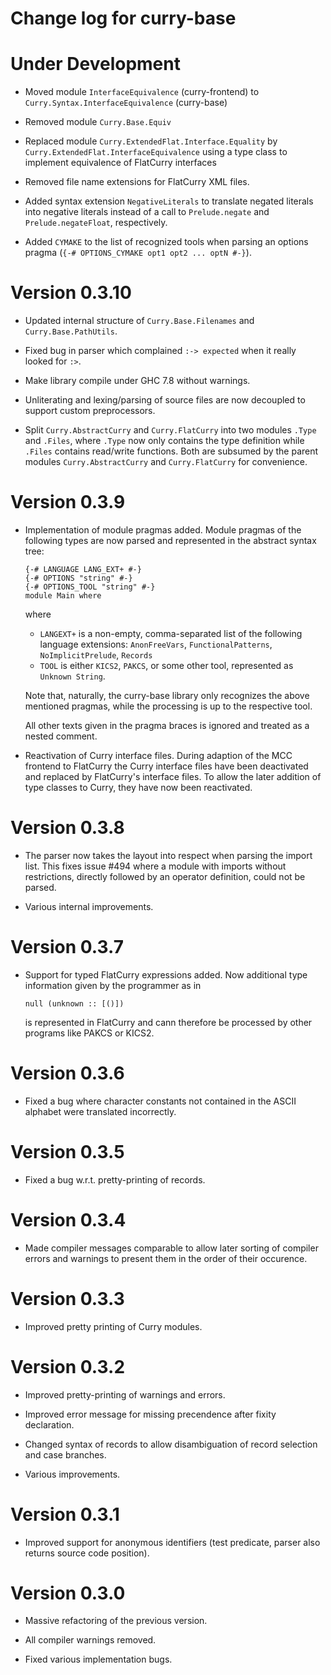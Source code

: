 Change log for curry-base
=========================

Under Development
=================

  * Moved module `InterfaceEquivalence` (curry-frontend) to
    `Curry.Syntax.InterfaceEquivalence` (curry-base)

  * Removed module `Curry.Base.Equiv`

  * Replaced module `Curry.ExtendedFlat.Interface.Equality` by
    `Curry.ExtendedFlat.InterfaceEquivalence` using a type class to
    implement equivalence of FlatCurry interfaces

  * Removed file name extensions for FlatCurry XML files.

  * Added syntax extension `NegativeLiterals` to translate negated literals
    into negative literals instead of a call to `Prelude.negate` and
    `Prelude.negateFloat`, respectively.

  * Added `CYMAKE` to the list of recognized tools when parsing an options
    pragma (`{-# OPTIONS_CYMAKE opt1 opt2 ... optN #-}`).

Version 0.3.10
==============

  * Updated internal structure of `Curry.Base.Filenames` and
    `Curry.Base.PathUtils`.

  * Fixed bug in parser which complained `:-> expected` when it really
    looked for `:>`.

  * Make library compile under GHC 7.8 without warnings.

  * Unliterating and lexing/parsing of source files are now decoupled
    to support custom preprocessors.

  * Split `Curry.AbstractCurry` and `Curry.FlatCurry` into two modules
    `.Type` and `.Files`, where `.Type` now only contains the type definition
    while `.Files` contains read/write functions.
    Both are subsumed by the parent modules `Curry.AbstractCurry`
    and `Curry.FlatCurry` for convenience.

Version 0.3.9
=============

  * Implementation of module pragmas added. Module pragmas of the following
    types are now parsed and represented in the abstract syntax tree:

    ~~~ {.curry}
    {-# LANGUAGE LANG_EXT+ #-}
    {-# OPTIONS "string" #-}
    {-# OPTIONS_TOOL "string" #-}
    module Main where
    ~~~

    where

      - `LANGEXT+` is a non-empty, comma-separated list of the following
        language extensions: `AnonFreeVars`, `FunctionalPatterns`,
        `NoImplicitPrelude`, `Records`
      - `TOOL` is either `KICS2`, `PAKCS`, or some other tool, represented
        as `Unknown String`.

    Note that, naturally, the curry-base library only recognizes the above
    mentioned pragmas, while the processing is up to the respective tool.

    All other texts given in the pragma braces is ignored and treated as
    a nested comment.

  * Reactivation of Curry interface files.
    During adaption of the MCC frontend to FlatCurry the Curry interface
    files have been deactivated and replaced by FlatCurry's interface
    files. To allow the later addition of type classes to Curry,
    they have now been reactivated.

Version 0.3.8
=============

  * The parser now takes the layout into respect when parsing the import
    list. This fixes issue #494 where a module with imports without
    restrictions, directly followed by an operator definition,
    could not be parsed.

  * Various internal improvements.

Version 0.3.7
=============

  * Support for typed FlatCurry expressions added. Now additional type
    information given by the programmer as in

    ~~~ {.curry}
    null (unknown :: [()])
    ~~~

    is represented in FlatCurry and cann therefore be processed by other
    programs like PAKCS or KICS2.

Version 0.3.6
=============

  * Fixed a bug where character constants not contained in the ASCII alphabet
    were translated incorrectly.

Version 0.3.5
=============

  * Fixed a bug w.r.t. pretty-printing of records.

Version 0.3.4
=============

  * Made compiler messages comparable to allow later sorting of compiler
    errors and warnings to present them in the order of their occurence.

Version 0.3.3
=============

  * Improved pretty printing of Curry modules.

Version 0.3.2
=============

  * Improved pretty-printing of warnings and errors.

  * Improved error message for missing precendence after fixity declaration.

  * Changed syntax of records to allow disambiguation of record selection
    and case branches.

  * Various improvements.

Version 0.3.1
=============

  * Improved support for anonymous identifiers (test predicate, parser
    also returns source code position).

Version 0.3.0
=============

  * Massive refactoring of the previous version.

  * All compiler warnings removed.

  * Fixed various implementation bugs.
